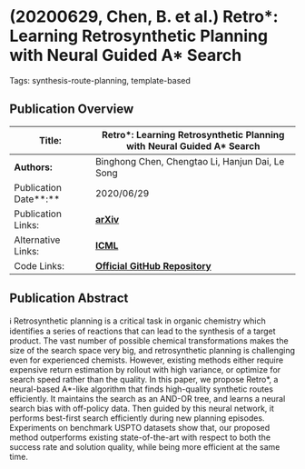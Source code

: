 # (20200629, Chen, B. et al.) Retro*: Learning Retrosynthetic Planning with Neural Guided A* Search

Tags: synthesis-route-planning, template-based

## Publication Overview

| **Title:**  | Retro*: Learning Retrosynthetic Planning with Neural Guided A* Search |
| --- | --- |
| **Authors:**  | Binghong Chen, Chengtao Li, Hanjun Dai, Le Song |
| Publication Date**:**  | 2020/06/29 |
| Publication Links: | [**arXiv**](https://arxiv.org/abs/2006.15820) |
| Alternative Links: | [**ICML**](https://proceedings.mlr.press/v119/chen20k.html) |
| Code Links: | [**Official GitHub Repository**](https://github.com/binghong-ml/retro_star) |

## Publication Abstract

<aside>
ℹ️ Retrosynthetic planning is a critical task in organic chemistry which identifies a series of reactions that can lead to the synthesis of a target product. The vast number of possible chemical transformations makes the size of the search space very big, and retrosynthetic planning is challenging even for experienced chemists. However, existing methods either require expensive return estimation by rollout with high variance, or optimize for search speed rather than the quality. In this paper, we propose Retro*, a neural-based A*-like algorithm that finds high-quality synthetic routes efficiently. It maintains the search as an AND-OR tree, and learns a neural search bias with off-policy data. Then guided by this neural network, it performs best-first search efficiently during new planning episodes. Experiments on benchmark USPTO datasets show that, our proposed method outperforms existing state-of-the-art with respect to both the success rate and solution quality, while being more efficient at the same time.

</aside>